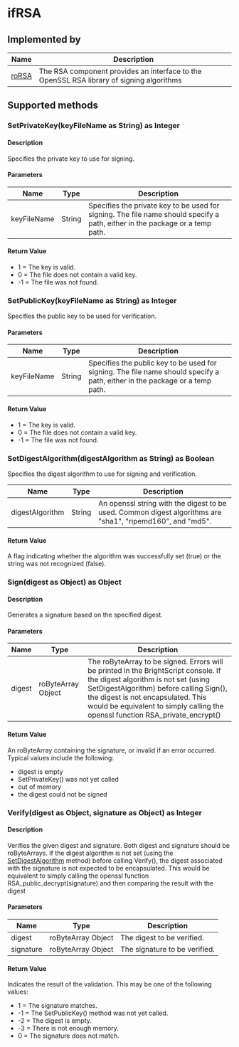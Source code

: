 ifRSA
=====

Implemented by
--------------

| Name | Description |
| --- | --- |
| [roRSA](/docs/references/brightscript/components/rorsa.md "roRSA") | The RSA component provides an interface to the OpenSSL RSA library of signing algorithms |

Supported methods
-----------------

### SetPrivateKey(keyFileName as String) as Integer

#### Description

Specifies the private key to use for signing.

#### Parameters

| Name | Type | Description |
| --- | --- | --- |
| keyFileName | String | Specifies the private key to be used for signing. The file name should specify a path, either in the package or a temp path. |

#### Return Value

*   1 = The key is valid.
*   0 = The file does not contain a valid key.
*   \-1 = The file was not found.

### SetPublicKey(keyFileName as String) as Integer

Specifies the public key to be used for verification.

#### Parameters

| Name | Type | Description |
| --- | --- | --- |
| keyFileName | String | Specifies the public key to be used for signing. The file name should specify a path, either in the package or a temp path. |

#### Return Value

*   1 = The key is valid.
*   0 = The file does not contain a valid key.
*   \-1 = The file was not found.

### SetDigestAlgorithm(digestAlgorithm as String) as Boolean

Specifies the digest algorithm to use for signing and verification.

| Name | Type | Description |
| --- | --- | --- |
| digestAlgorithm | String | An openssl string with the digest to be used. Common digest algorithms are "sha1", "ripemd160", and "md5". |

#### Return Value

A flag indicating whether the algorithm was successfully set (true) or the string was not recognized (false).

### Sign(digest as Object) as Object

#### Description

Generates a signature based on the specified digest.

#### Parameters

| Name | Type | Description |
| --- | --- | --- |
| digest | roByteArray Object | The roByteArray to be signed. Errors will be printed in the BrightScript console. If the digest algorithm is not set (using SetDigestAlgorithm) before calling Sign(), the digest is not encapsulated. This would be equivalent to simply calling the openssl function RSA\_private\_encrypt() |

#### Return Value

An roByteArray containing the signature, or invalid if an error occurred. Typical values include the following:

*   digest is empty
*   SetPrivateKey() was not yet called
*   out of memory
*   the digest could not be signed

### Verify(digest as Object, signature as Object) as Integer

#### Description

Verifies the given digest and signature. Both digest and signature should be roByteArrays. If the digest algorithm is not set (using the [SetDigestAlgorithm](#setdigestalgorithmdigestalgorithm-as-string-as-boolean) method) before calling Verify(), the digest associated with the signature is not expected to be encapsulated. This would be equivalent to simply calling the openssl function RSA\_public\_decrypt(signature) and then comparing the result with the digest

#### Parameters

| Name | Type | Description |
| --- | --- | --- |
| digest | roByteArray Object | The digest to be verified. |
| signature | roByteArray Object | The signature to be verified. |

#### Return Value

Indicates the result of the validation. This may be one of the following values:

*   1 = The signature matches.
*   \-1 = The SetPublicKey() method was not yet called.
*   \-2 = The digest is empty.
*   \-3 = There is not enough memory.
*   0 = The signature does not match.